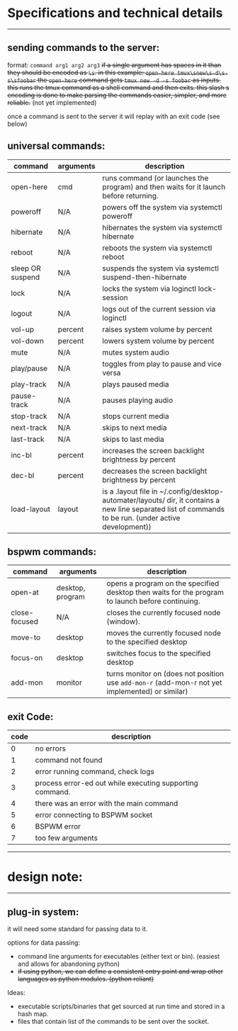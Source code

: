 # Specifications and technical details
----

## sending commands to the server:
format: `command arg1 arg2 arg3`
~~if a single argument has spaces in it than they should be encoded as `\s`.
in this example: `open-here tmux\snew\s-d\s-s\sfoobar` the `open-here` command gets `tmux new -d -s foobar` as inputs. this runs the tmux command as a shell command and then exits. this slash s encoding is done to make parsing the commands easier, simpler, and more reliable.~~ (not yet implemented)

once a command is sent to the server it will replay with an exit code (see below)

## universal commands:
|command | arguments | description |
|--------|-----------|-------------|
|open-here | cmd | runs command (or launches the program) and then waits for it launch before returning. |
|poweroff | N/A | powers off the system via systemctl poweroff|
|hibernate | N/A | hibernates the system via systemctl hibernate|
|reboot | N/A | reboots the system via systemctl reboot|
|sleep OR suspend | N/A | suspends the system via systemctl suspend-then-hibernate|
|lock | N/A | locks the system via loginctl lock-session|
|logout | N/A | logs out of the current session via loginctl|
|vol-up | percent | raises system volume by percent|
|vol-down | percent | lowers system volume by percent|
|mute | N/A | mutes system audio|
|play/pause | N/A | toggles from play to pause and vice versa  |
|play-track | N/A | plays paused media|
|pause-track | N/A | pauses playing audio|
|stop-track | N/A | stops current media|
|next-track | N/A | skips to next media|
|last-track | N/A | skips to last media|
|inc-bl | percent | increases the screen backlight brightness by percent|
|dec-bl | percent | decreases the screen backlight brightness by percent|
|load-layout | layout | is a .layout file in ~/.config/desktop-automater/layouts/ dir, it contains a new line separated list of commands to be run. (under active development))

## bspwm commands:
|command | arguments | description |
|--------|-----------|-------------|
|open-at | desktop, program | opens a program on the specified desktop then waits for the program to launch before continuing. |
|close-focused | N/A | closes the currently focused node (window).|
|move-to | desktop | moves the currently focused node to the specified desktop|
|focus-on | desktop | switches focus to the specified desktop|
|add-mon | monitor | turns monitor on (does not position use `add-mon-r` (add-mon-r not yet implemented) or similar)|

## exit Code:
|code | description |
|-----|-------------|
|0    |  no errors
|1    |  command not found
|2    |  error running command, check logs
|3    |  process error-ed out while executing supporting command.
|4    |  there was an error with the main command
|5    |  error connecting to BSPWM socket
|6    |  BSPWM error
|7    |  too few arguments

---
# design note:
---
## plug-in system:

it will need some standard for passing data to it.

options for data passing:

- command line arguments for executables (either text or bin). (easiest and allows for abandoning python)
- ~~if using python, we can define a consistent entry point and wrap other languages as python modules. (python reliant)~~

Ideas:

- executable scripts/binaries that get sourced at run time and stored in a hash map.
- files that contain list of the commands to be sent over the socket.
